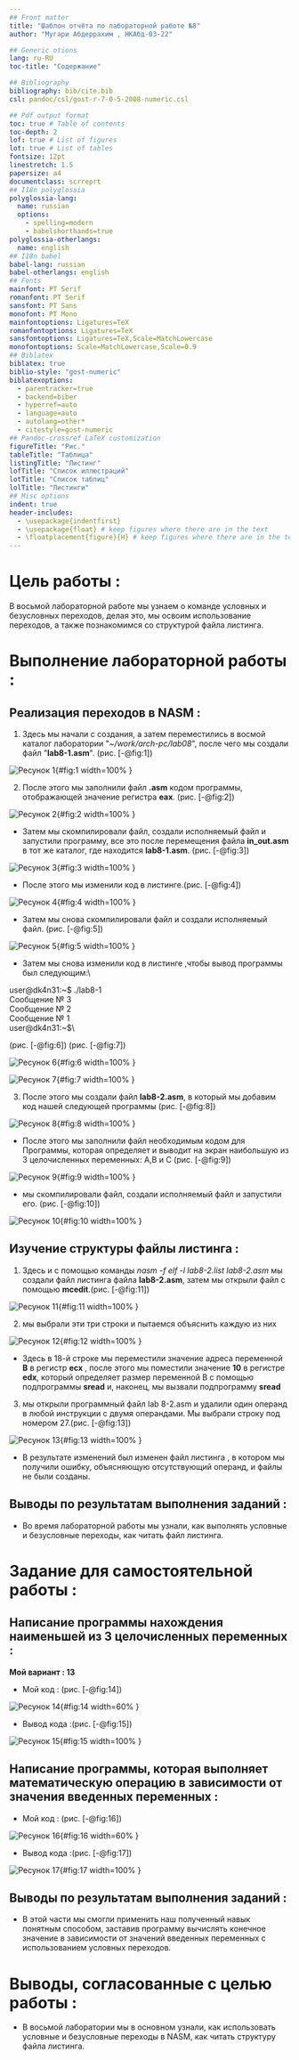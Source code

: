 ```yaml
---
## Front matter
title: "Шаблон отчёта по лабораторной работе №8"
author: "Мугари Абдеррахим , НКАбд-03-22"

## Generic otions
lang: ru-RU
toc-title: "Содержание"

## Bibliography
bibliography: bib/cite.bib
csl: pandoc/csl/gost-r-7-0-5-2008-numeric.csl

## Pdf output format
toc: true # Table of contents
toc-depth: 2
lof: true # List of figures
lot: true # List of tables
fontsize: 12pt
linestretch: 1.5
papersize: a4
documentclass: scrreprt
## I18n polyglossia
polyglossia-lang:
  name: russian
  options:
	- spelling=modern
	- babelshorthands=true
polyglossia-otherlangs:
  name: english
## I18n babel
babel-lang: russian
babel-otherlangs: english
## Fonts
mainfont: PT Serif
romanfont: PT Serif
sansfont: PT Sans
monofont: PT Mono
mainfontoptions: Ligatures=TeX
romanfontoptions: Ligatures=TeX
sansfontoptions: Ligatures=TeX,Scale=MatchLowercase
monofontoptions: Scale=MatchLowercase,Scale=0.9
## Biblatex
biblatex: true
biblio-style: "gost-numeric"
biblatexoptions:
  - parentracker=true
  - backend=biber
  - hyperref=auto
  - language=auto
  - autolang=other*
  - citestyle=gost-numeric
## Pandoc-crossref LaTeX customization
figureTitle: "Рис."
tableTitle: "Таблица"
listingTitle: "Листинг"
lofTitle: "Список иллюстраций"
lotTitle: "Список таблиц"
lolTitle: "Листинги"
## Misc options
indent: true
header-includes:
  - \usepackage{indentfirst}
  - \usepackage{float} # keep figures where there are in the text
  - \floatplacement{figure}{H} # keep figures where there are in the text
---
```


# Цель работы :

В восьмой лабораторной работе мы узнаем о команде условных и безусловных переходов, делая это, мы освоим использование переходов, а также познакомимся со структурой файла листинга.

# Выполнение лабораторной работы :

##  Реализация переходов в NASM :

1. Здесь мы начали с создания, а затем переместились в восмой каталог лаборатории "*~/work/arch-pc/lab08*", после чего мы создали файл "**lab8-1.asm**". (рис. [-@fig:1])

![Ресунок 1](image/1.png){#fig:1 width=100% }

2. После этого мы заполнили файл **.asm** кодом программы, отображающей значение регистра **eax**. (рис. [-@fig:2])

![Ресунок 2](image/2.png){#fig:2 width=100% }

- Затем мы скомпилировали файл, создали исполняемый файл и запустили программу, все это после перемещения файла **in_out.asm** в тот же каталог, где находится **lab8-1.asm**. (рис. [-@fig:3])

![Ресунок 3](image/3.png){#fig:3 width=100% }

- После этого мы изменили код в листинге.(рис. [-@fig:4])

![Ресунок 4](image/4.png){#fig:4 width=100% }

- Затем мы снова скомпилировали файл и создали исполняемый файл. (рис. [-@fig:5])

![Ресунок 5](image/5.png){#fig:5 width=100% }

- Затем мы снова изменили код в листинге ,чтобы вывод программы был следующим:\

user@dk4n31:~$ ./lab8-1\
Сообщение № 3\
Сообщение № 2\
Сообщение № 1\
user@dk4n31:~$\

(рис. [-@fig:6]) (рис. [-@fig:7])

![Ресунок 6](image/6.png){#fig:6 width=100% }

![Ресунок 7](image/7.png){#fig:7 width=100% }

3. После этого мы создали файл **lab8-2.asm**, в который мы добавим код нашей следующей программы (рис. [-@fig:8])

![Ресунок 8](image/8.png){#fig:8 width=100% }

- После этого мы заполнили файл необходимым кодом для Программы, которая определяет и выводит на экран наибольшую из 3 целочисленных переменных: A,B и C (рис. [-@fig:9])

![Ресунок 9](image/9.png){#fig:9 width=100% }

- мы скомпилировали файл, создали исполняемый файл и запустили его. (рис. [-@fig:10])

![Ресунок 10](image/10.png){#fig:10 width=100% }

## Изучение структуры файлы листинга :

1. Здесь и с помощью команды *nasm -f elf -l lab8-2.list lab8-2.asm* мы создали файл листинга файла **lab8-2.asm**, затем мы открыли файл с помощью **mcedit**.(рис. [-@fig:11])

![Ресунок 11](image/11.png){#fig:11 width=100% }


2. мы выбрали эти три строки и пытаемся объяснить каждую из них

![Ресунок 12](image/11_1.png){#fig:12 width=100% }

- Здесь в 18-й строке мы переместили значение адреса переменной **B** в регистр **ecx** , после этого мы поместили значение **10** в регистре **edx**, который определяет размер переменной B с помощью подпрограммы **sread** и, наконец, мы вызвали подпрограмму **sread**

3. мы открыли программный файл lab 8-2.asm и удалили один операнд в любой инструкции с двумя операндами. Мы выбрали строку под номером 27.(рис. [-@fig:13])

![Ресунок 13](image/13.png){#fig:13 width=100% }

- В результате изменений был изменен файл листинга , в котором мы получили ошибку, объясняющую отсутствующий операнд, и файлы не были созданы.

## Выводы по результатам выполнения заданий :

- Во время лабораторной работы мы узнали, как выполнять условные и безусловные переходы, как читать файл листинга.

# Задание для самостоятельной работы :

## Написание программы нахождения наименьшей из 3 целочисленных переменных :

**Мой вариант : 13**

- Мой код : (рис. [-@fig:14])

![Ресунок 14](image/15.png){#fig:14 width=60% }

- Вывод кода :(рис. [-@fig:15])

![Ресунок 15](image/17.png){#fig:15 width=100% }

## Написание программы, которая выполняет математическую операцию в зависимости от значения введенных переменных :

- Мой код : (рис. [-@fig:16])

![Ресунок 16](image/18.png){#fig:16 width=60% }

- Вывод кода :(рис. [-@fig:17])

![Ресунок 17](image/19.png){#fig:17 width=100% }


## Выводы по результатам выполнения заданий :

- В этой части мы смогли применить наш полученный навык понятным способом, заставив программу вычислять конечное значение в зависимости от значений введенных переменных с использованием условных переходов.




# Выводы, согласованные с целью работы :

- В восьмой лаборатории  мы в основном узнали, как использовать условные и безусловные переходы в NASM, как читать структуру файла листинга.
